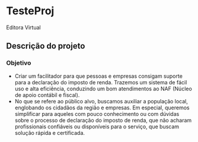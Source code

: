 # TesteProj
Editora Virtual
## Descrição do projeto

### Objetivo
- Criar um facilitador para que pessoas e empresas consigam suporte para a declaração do imposto de renda. Trazemos um sistema de fácil uso e alta eficiência, conduzindo um bom atendimentos ao NAF (Núcleo de apoio contábil e fiscal).
- No que se refere ao público alvo, buscamos auxiliar a população local, englobando os cidadãos da região e empresas. Em especial, queremos simplificar para aqueles com pouco conhecimento ou com dúvidas sobre o processo de declaração do imposto de renda, que não acharam profissionais confiáveis ou disponíveis para o serviço, que buscam solução rápida e certificada.
